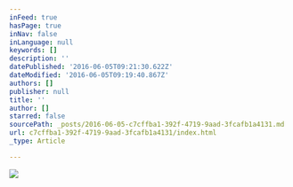 ```yaml
---
inFeed: true
hasPage: true
inNav: false
inLanguage: null
keywords: []
description: ''
datePublished: '2016-06-05T09:21:30.622Z'
dateModified: '2016-06-05T09:19:40.867Z'
authors: []
publisher: null
title: ''
author: []
starred: false
sourcePath: _posts/2016-06-05-c7cffba1-392f-4719-9aad-3fcafb1a4131.md
url: c7cffba1-392f-4719-9aad-3fcafb1a4131/index.html
_type: Article

---
```

![](https://the-grid-user-content.s3-us-west-2.amazonaws.com/cc3b6bc1-0c77-4fb9-beca-229658dfc908.jpg)